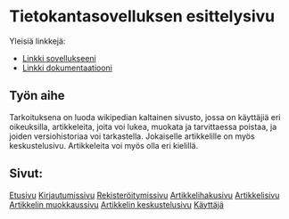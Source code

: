 # Tietokantasovelluksen esittelysivu

Yleisiä linkkejä:

* [Linkki sovellukseeni](https://haih.users.helsinki.fi/tsoh/)
* [Linkki dokumentaatiooni](https://github.com/Hansuzu/Tsoha-Bootstrap/blob/master/doc/dokumentaatio.pdf)

## Työn aihe

Tarkoituksena on luoda wikipedian kaltainen sivusto, jossa on käyttäjiä eri oikeuksilla, artikkeleita, joita voi lukea, muokata ja tarvittaessa poistaa, ja joiden versiohistoriaa voi tarkastella. Jokaiselle artikkelille on myös keskustelusivu. Artikkeleita voi myös olla eri kielillä.

## Sivut:

[Etusivu](https://haih.users.helsinki.fi/tsoh/)
[Kirjautumissivu](https://haih.users.helsinki.fi/tsoh/login/)
[Rekisteröitymissivu](https://haih.users.helsinki.fi/tsoh/signup/)
[Artikkelihakusivu](https://haih.users.helsinki.fi/tsoh/page/)
[Artikkelisivu](https://haih.users.helsinki.fi/tsoh/page/agg/diipadaapa)
[Artikkelin muokkaussivu](https://haih.users.helsinki.fi/tsoh/page/edit/)
[Artikkelin keskustelusivu](https://haih.users.helsinki.fi/tsoh/page/discussion/)
[Käyttäjä](https://haih.users.helsinki.fi/tsoh/user/lol)

